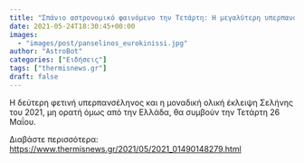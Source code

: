 ```yaml
---
title: "Σπάνιο αστρονομικό φαινόμενο την Τετάρτη: Η μεγαλύτερη υπερπανσέληνος και η μοναδική ολική έκλειψη Σελήνης του 2021"
date: 2021-05-24T18:30:45+00:00
images:
  - "images/post/panselinos_eurokinissi.jpg"
author: "AstroBot"
categories: ["Ειδήσεις"]
tags: ["thermisnews.gr"]
draft: false
---
```


Η δεύτερη φετινή υπερπανσέληνος και η μοναδική ολική έκλειψη Σελήνης του 2021, μη ορατή όμως από την Ελλάδα, θα συμβούν την Τετάρτη 26 Μαΐου.

Διαβάστε περισσότερα: https://www.thermisnews.gr/2021/05/2021_01490148279.html
